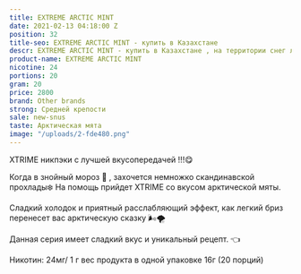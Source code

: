 ```yaml
---
title: EXTREME ARCTIC MINT
date: 2021-02-13 04:18:00 Z
position: 32
title-seo: EXTREME ARCTIC MINT - купить в Казахстане
descr: EXTREME ARCTIC MINT - купить в Казахстане , на территории снег лучшая цена
product-name: EXTREME ARCTIC MINT
nicotine: 24
portions: 20
gram: 20
price: 2800
brand: Other brands
strong: Средней крепости
sale: new-snus
taste: Арктическая мята
image: "/uploads/2-fde480.png"
---
```


XTRIME никпэки с лучшей вкусопередачей !!!😋

Когда в знойный мороз 🥶 , захочется немножко скандинавской прохлады❄️
На помощь прийдет XTRIME со вкусом арктической мяты.

Сладкий холодок и приятный расслабляющий эффект, как легкий бриз перенесет вас арктическую сказку 🌬🌪

Данная серия имеет сладкий вкус и уникальный рецепт. 👈

Никотин: 24мг/ 1 г
вес продукта в одной упаковке 16г (20 порций)
